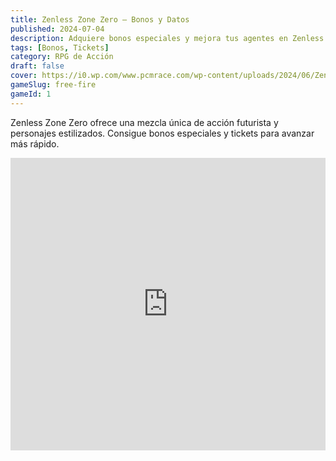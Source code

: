 ```yaml
---
title: Zenless Zone Zero – Bonos y Datos
published: 2024-07-04
description: Adquiere bonos especiales y mejora tus agentes en Zenless Zone Zero.
tags: [Bonos, Tickets]
category: RPG de Acción
draft: false
cover: https://i0.wp.com/www.pcmrace.com/wp-content/uploads/2024/06/Zenless-Zone-Zero_2024_06-28-24_011.jpg
gameSlug: free-fire 
gameId: 1  
---
```


Zenless Zone Zero ofrece una mezcla única de acción futurista y personajes estilizados. Consigue bonos especiales y tickets para avanzar más rápido.

<iframe width="100%" height="468" src="https://www.youtube.com/embed/c9uJvImYSS0" title="Zenless Zone Zero Trailer" frameborder="0" allowfullscreen></iframe>
